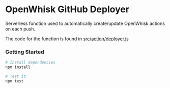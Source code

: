 OpenWhisk GitHub Deployer
==================================

Serverless function used to automatically create/update OpenWhisk actions on each push.
  
The code for the function is found in [src/action/deployer.js](src/action/deployer.js)  


### Getting Started

```sh
# Install dependencies
npm install

# Test it
npm test

```


